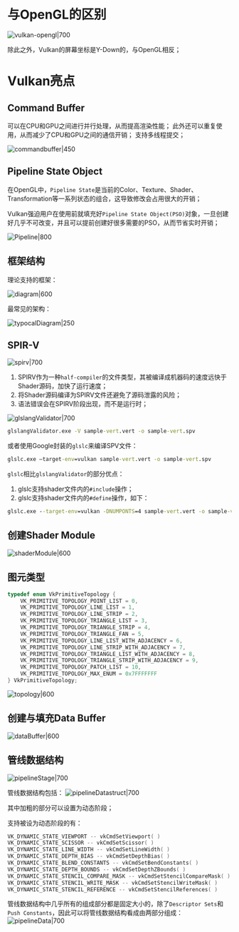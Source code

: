 
# 与OpenGL的区别

![vulkan-opengl|700](https://pic-1315225359.cos.ap-shanghai.myqcloud.com/20230603004906.png)

除此之外，Vulkan的屏幕坐标是Y-Down的，与OpenGL相反；

# Vulkan亮点

## Command Buffer

可以在CPU和GPU之间进行并行处理，从而提高渲染性能；
此外还可以重复使用，从而减少了CPU和GPU之间的通信开销；
支持多线程提交；

![commandbuffer|450](https://pic-1315225359.cos.ap-shanghai.myqcloud.com/20230603005455.png)

## Pipeline State Object

在OpenGL中，`Pipeline State`是当前的Color、Texture、Shader、Transformation等一系列状态的组合，这导致修改会占用很大的开销；

Vulkan强迫用户在使用前就填充好`Pipeline State Object(PSO)`对象，一旦创建好几乎不可改变，并且可以提前创建好很多需要的PSO，从而节省实时开销；

![Pipeline|800](https://pic-1315225359.cos.ap-shanghai.myqcloud.com/20230603010212.png)



## 框架结构

理论支持的框架：

![diagram|600](https://pic-1315225359.cos.ap-shanghai.myqcloud.com/20230603010511.png)

最常见的架构：

![typocalDiagram|250](https://pic-1315225359.cos.ap-shanghai.myqcloud.com/20230603010641.png)


## SPIR-V

![spirv|700](https://pic-1315225359.cos.ap-shanghai.myqcloud.com/20230603011225.png)

1. SPIRV作为一种`half-compiler`的文件类型，其被编译成机器码的速度远快于Shader源码，加快了运行速度；
2. 将Shader源码编译为SPIRV文件还避免了源码泄露的风险；
3. 语法错误会在SPIRV阶段出现，而不是运行时；

![glslangValidator|700](https://pic-1315225359.cos.ap-shanghai.myqcloud.com/20230603135815.png)

```cmd
glslangValidator.exe -V sample-vert.vert -o sample-vert.spv
```

或者使用Google封装的`glslc`来编译SPV文件：
```cmd
glslc.exe –target-env=vulkan sample-vert.vert -o sample-vert.spv
```

`glslc`相比`glslangValidator`的部分优点：
1. glslc支持shader文件内的`#include`操作；
2. glslc支持shader文件内的`#define`操作，如下：
```cmd
glslc.exe --target-env=vulkan -DNUMPONTS=4 sample-vert.vert -o sample-vert.spv
```

## 创建Shader Module

![shaderModule|600](https://pic-1315225359.cos.ap-shanghai.myqcloud.com/20230603135507.png)


## 图元类型

```cpp
typedef enum VkPrimitiveTopology {
    VK_PRIMITIVE_TOPOLOGY_POINT_LIST = 0,
    VK_PRIMITIVE_TOPOLOGY_LINE_LIST = 1,
    VK_PRIMITIVE_TOPOLOGY_LINE_STRIP = 2,
    VK_PRIMITIVE_TOPOLOGY_TRIANGLE_LIST = 3,
    VK_PRIMITIVE_TOPOLOGY_TRIANGLE_STRIP = 4,
    VK_PRIMITIVE_TOPOLOGY_TRIANGLE_FAN = 5,
    VK_PRIMITIVE_TOPOLOGY_LINE_LIST_WITH_ADJACENCY = 6,
    VK_PRIMITIVE_TOPOLOGY_LINE_STRIP_WITH_ADJACENCY = 7,
    VK_PRIMITIVE_TOPOLOGY_TRIANGLE_LIST_WITH_ADJACENCY = 8,
    VK_PRIMITIVE_TOPOLOGY_TRIANGLE_STRIP_WITH_ADJACENCY = 9,
    VK_PRIMITIVE_TOPOLOGY_PATCH_LIST = 10,
    VK_PRIMITIVE_TOPOLOGY_MAX_ENUM = 0x7FFFFFFF
} VkPrimitiveTopology;
```

![topology|600](https://pic-1315225359.cos.ap-shanghai.myqcloud.com/20230603104254.png)



## 创建与填充Data Buffer

![dataBuffer|600](https://pic-1315225359.cos.ap-shanghai.myqcloud.com/20230603150259.png)


## 管线数据结构

![pipelineStage|700](https://pic-1315225359.cos.ap-shanghai.myqcloud.com/20230605001521.png)

管线数据结构包括：
![pipelineDatastruct|700](https://pic-1315225359.cos.ap-shanghai.myqcloud.com/20230605031455.png)

其中加粗的部分可以设置为动态阶段；

支持被设为动态阶段的有：
```cpp
VK_DYNAMIC_STATE_VIEWPORT -- vkCmdSetViewport( )
VK_DYNAMIC_STATE_SCISSOR -- vkCmdSetScissor( )
VK_DYNAMIC_STATE_LINE_WIDTH -- vkCmdSetLineWidth( )
VK_DYNAMIC_STATE_DEPTH_BIAS -- vkCmdSetDepthBias( )
VK_DYNAMIC_STATE_BLEND_CONSTANTS -- vkCmdSetBendConstants( )
VK_DYNAMIC_STATE_DEPTH_BOUNDS -- vkCmdSetDepthZBounds( )
VK_DYNAMIC_STATE_STENCIL_COMPARE_MASK -- vkCmdSetStencilCompareMask( )
VK_DYNAMIC_STATE_STENCIL_WRITE_MASK -- vkCmdSetStencilWriteMask( )
VK_DYNAMIC_STATE_STENCIL_REFERENCE -- vkCmdSetStencilReferences( )
```

管线数据结构中几乎所有的组成部分都是固定大小的，除了`Descriptor Sets`和`Push Constants`，因此可以将管线数据结构看成由两部分组成：
![pipelineData|700](https://pic-1315225359.cos.ap-shanghai.myqcloud.com/20230606004347.png)


